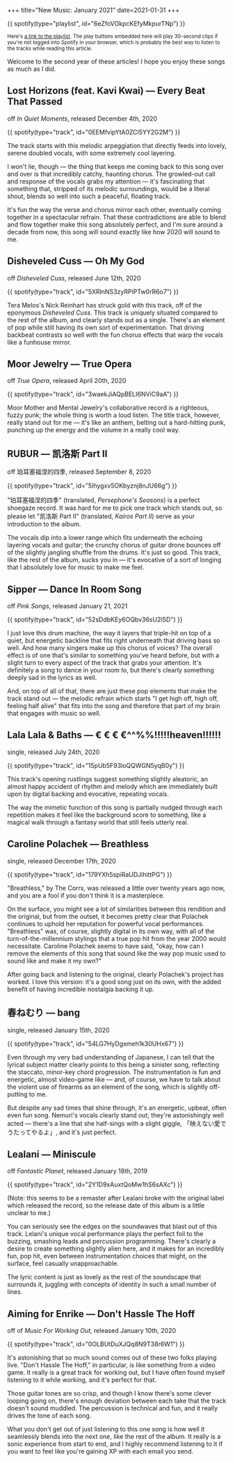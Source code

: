 +++
title="New Music:  January 2021"
date=2021-01-31
+++

{{ spotify(type="playlist", id="6eZfoVOkpcKEfyMkpurTNp") }}

<small>Here's <a href="https://open.spotify.com/playlist/6eZfoVOkpcKEfyMkpurTNp">a link to the playlist</a>. The play buttons embedded here will play 30-second clips if you're not logged into Spotify in your browser, which is probably the best way to listen to the tracks while reading this article.</small>

Welcome to the second year of these articles!  I hope you enjoy these songs as much as I did.

## Lost Horizons (feat. Kavi Kwai) — Every Beat That Passed
off _In Quiet Moments_, released December 4th, 2020

{{ spotify(type="track", id="0EEMfvipYtA0ZCl5YY2G2M") }}

The track starts with this melodic arpeggiation that directly feeds into lovely, serene doubled vocals, with some extremely cool layering.

I won't lie, though — the thing that keeps me coming back to this song over and over is that incredibly catchy, haunting chorus.  The growled-out call and response of the vocals grabs my attention — it's fascinating that something that, stripped of its melodic surroundings, would be a literal shout, blends so well into such a peaceful, floating track.

It's fun the way the verse and chorus mirror each other, eventually coming together in a spectacular refrain. That these contradictions are able to blend and flow together make this song absolutely perfect, and I'm sure around a decade from now, this song will sound exactly like how 2020 will sound to me.

## Disheveled Cuss — Oh My God
off _Disheveled Cuss_, released June 12th, 2020

{{ spotify(type="track", id="5XRlnNS3zyRPiPTw0rR6o7") }}

Tera Melos's Nick Reinhart has struck gold with this track, off of the eponymous _Disheveled Cuss_.  This track is uniquely situated compared to the rest of the album, and clearly stands out as a single.  There's an element of pop while still having its own sort of experimentation.  That driving backbeat contrasts so well with the fun chorus effects that warp the vocals like a funhouse mirror.

## Moor Jewelry — True Opera
off _True Opera_, released April 20th, 2020

{{ spotify(type="track", id="3waekJiAQpBELI6NViC9aA") }}

Moor Mother and Mental Jewelry's collaborative record is a righteous, fuzzy punk; the whole thing is worth a loud listen.  The title track, however, really stand out for me — it's like an anthem, belting out a hard-hitting punk, punching up the energy and the volume in a really cool way.

## RUBUR — 凯洛斯 Part II
off 珀耳塞福涅的四季, released September 8, 2020

{{ spotify(type="track", id="5Ihygxv5OKbyznj8nJU66g") }}

"珀耳塞福涅的四季" (translated, _Persephone's Seasons_) is a perfect shoegaze record.  It was hard for me to pick one track which stands out, so please let "凯洛斯 Part II" (translated, _Kairos Part II_) serve as your introduction to the album.

The vocals dip into a lower range which fits underneath the echoing layering vocals and guitar; the crunchy chorus of guitar drone bounces off of the slightly jangling shuffle from the drums.  It's just so good.  This track, like the rest of the album, sucks you in — it's evocative of a sort of longing that I absolutely love for music to make me feel.

## Sipper — Dance In Room Song
off _Pink Songs_, released January 21, 2021

{{ spotify(type="track", id="52sDdbKEy6OQbv36sU2lSD") }}

I just love this drum machine, the way it layers that triple-hit on top of a quiet, but energetic backline that fits right underneath that driving bass so well.  And how many singers make up this chorus of voices?  The overall effect is of one that's similar to something you've heard before, but with a slight turn to every aspect of the track that grabs your attention.  It's definitely a song to dance in your room to, but there's clearly something deeply sad in the lyrics as well.

And, on top of all of that, there are just these pop elements that make the track stand out — the melodic refrain which starts "I get high off, high off, feeling half alive" that fits into the song and therefore that part of my brain that engages with music so well.

## Lala Lala & Baths — € € € €^^%%!!!!!heaven!!!!!!
single, released July 24th, 2020

{{ spotify(type="track", id="15pUb5F93loQQWGN5yqB0y") }}

This track's opening rustlings suggest something slightly aleatoric, an almost happy accident of rhythm and melody which are immediately built upon by digital backing and evocative, repeating vocals.

The way the mimetic function of this song is partially nudged through each repetition makes it feel like the background score to something, like a magical walk through a fantasy world that still feels utterly real.

## Caroline Polachek — Breathless
single, released December 17th, 2020

{{ spotify(type="track", id="179YXh5spiRaUDJihittPG") }}

"Breathless," by The Corrs, was released a little over twenty years ago now, and you are a fool if you don't think it is a masterpiece.

On the surface, you might see a lot of similarities between this rendition and the original, but from the outset, it becomes pretty clear that Polachek continues to uphold her reputation for powerful vocal performances.  "Breathless" was, of course, slightly digital in its own way, with all of the turn-of-the-millennium stylings that a true pop hit from the year 2000 would necessitate.  Caroline Polachek seems to have said, "okay, how can I remove the elements of this song that sound like the way pop music used to sound like and make it my own?"

After going back and listening to the original, clearly Polachek's project has worked.  I love this version:  it's a good song just on its own, with the added benefit of having incredible nostalgia backing it up.

## 春ねむり — bang
single, released January 15th, 2020

{{ spotify(type="track", id="54LG7HyDgxmeh1k30UHx67") }}

Even through my very bad understanding of Japanese, I can tell that the lyrical subject matter clearly points to this being a sinister song, reflecting the staccato, minor-key chord progression.  The instrumentation is fun and energetic, almost video-game like — and, of course, we have to talk about the violent use of firearms as an element of the song, which is slightly off-putting to me.

But despite any sad times that shine through, it's an energetic, upbeat, often even fun song.  Nemuri's vocals clearly stand out; they're astonishingly well acted — there's a line that she half-sings with a slight giggle, 「映えない愛でうたってやるよ」, and it's just perfect.

## Lealani — Miniscule
off _Fantastic Planet_, released January 18th, 2019

{{ spotify(type="track", id="2Y1D9xAuxtQoMw1hS6sAXc") }}

(Note:  this seems to be a remaster after Lealani broke with the original label which released the record, so the release date of this album is a little unclear to me.)

You can seriously see the edges on the soundwaves that blast out of this track.  Lelani's unique vocal performance plays the perfect foil to the buzzing, smashing leads and percussion programming.  There's clearly a desire to create something slightly alien here, and it makes for an incredibly fun, pop hit, even between instrumentation choices that might, on the surface, feel casually unapproachable.

The lyric content is just as lovely as the rest of the soundscape that surrounds it, juggling with concepts of identity in such a small number of lines.

## Aiming for Enrike — Don't Hassle The Hoff
off of _Music For Working Out_, released January 10th, 2020

{{ spotify(type="track", id="0OLBUtDuXJQq8N9T38r6W1") }}

It's astonishing that so much sound comes out of these two folks playing live.  "Don't Hassle The Hoff," in particular, is like something from a video game.  It really is a great track for working out, but I have often found myself listening to it while working, and it's perfect for that.

Those guitar tones are so crisp, and though I know there's some clever looping going on, there's enough deviation between each take that the track doesn't sound muddled.  The percussion is technical and fun, and it really drives the tone of each song.

What you don't get out of just listening to this one song is how well it seamlessly blends into the next one, like the rest of the album.  It really is a sonic experience from start to end, and I highly recommend listening to it if you want to feel like you're gaining XP with each email you send.
